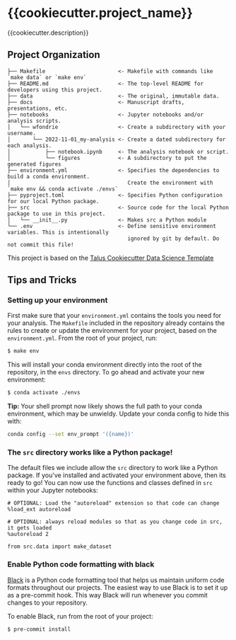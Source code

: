 # {{cookiecutter.project_name}}

{{cookiecutter.description}}

## Project Organization

```
├── Makefile                       <- Makefile with commands like `make data` or `make env`
├── README.md                      <- The top-level README for developers using this project.
├── data                           <- The original, immutable data.
├── docs                           <- Manuscript drafts, presentations, etc.
├── notebooks                      <- Jupyter notebooks and/or analysis scripts. 
│   └── wfondrie                   <- Create a subdirectory with your username.
│       └── 2022-11-01_my-analysis <- Create a dated subdirectory for each analysis.
│           ├── notebook.ipynb     <- The analysis notebook or script.
│           └── figures            <- A subdirectory to put the generated figures
├── environment.yml                <- Specifies the dependencies to build a conda environment.
│                                     Create the environment with `make env && conda activate ./envs`
├── pyproject.toml                 <- Specifies Python configuration for our local Python package.
├── src                            <- Source code for the local Python package to use in this project.
│   └── __init__.py                <- Makes src a Python module
└── .env                           <- Define sensitive environment variables. This is intentionally 
                                      ignored by git by default. Do not commit this file!
```

This project is based on the [Talus Cookiecutter Data Science
Template](https://github.com/TalusBio/cookiecutter-data-science)

## Tips and Tricks

### Setting up your environment

First make sure that your `environment.yml` contains the tools you need for
your analysis. The `Makefile` included in the repository already contains
the rules to create or update the environment for your project, based on 
the `environment.yml`. From the root of your project, run:

``` bash
$ make env
```

This will install your conda environment directly into the root of the
repository, in the `envs` directory. To go ahead and activate your new
environment:

``` bash
$ conda activate ./envs
```

**Tip:** Your shell prompt now likely shows the full path to your conda
environment, which may be unwieldy. Update your conda config to hide this with:

``` bash
conda config --set env_prompt '({name})'
```

### The `src` directory works like a Python package!

The default files we include allow the `src` directory to work like a Python
package. If you've installed and activated your environment above, then its
ready to go! You can now use the functions and classes defined in `src` within
your Jupyter notebooks:

``` jupyter-notebook
# OPTIONAL: Load the "autoreload" extension so that code can change
%load_ext autoreload

# OPTIONAL: always reload modules so that as you change code in src, it gets loaded
%autoreload 2

from src.data import make_dataset
```

### Enable Python code formatting with black

[Black](https://black.readthedocs.io/en/stable/) is a Python code formatting
tool that helps us maintain uniform code formats throughout our projects.
The easiest way to use Black is to set it up as a pre-commit hook. This way
Black will run whenever you commit changes to your repository.

To enable Black, run from the root of your project:

``` bash
$ pre-commit install
```
